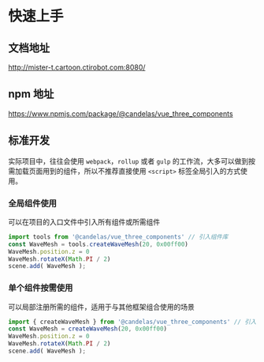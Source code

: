 
# 快速上手

## 文档地址

http://mister-t.cartoon.ctirobot.com:8080/

## npm 地址

https://www.npmjs.com/package/@candelas/vue_three_components

## 标准开发

实际项目中，往往会使用 `webpack`，`rollup` 或者 `gulp` 的工作流，大多可以做到按需加载页面用到的组件，所以不推荐直接使用 `<script>` 标签全局引入的方式使用。

### 全局组件使用

可以在项目的入口文件中引入所有组件或所需组件

```js
import tools from '@candelas/vue_three_components' // 引入组件库
const WaveMesh = tools.createWaveMesh(20, 0x00ff00)
WaveMesh.position.z = 0
WaveMesh.rotateX(Math.PI / 2)
scene.add( WaveMesh );
```

### 单个组件按需使用

可以局部注册所需的组件，适用于与其他框架组合使用的场景

```js
import { createWaveMesh } from '@candelas/vue_three_components' // 引入组件库
const WaveMesh = createWaveMesh(20, 0x00ff00)
WaveMesh.position.z = 0
WaveMesh.rotateX(Math.PI / 2)
scene.add( WaveMesh );
```
